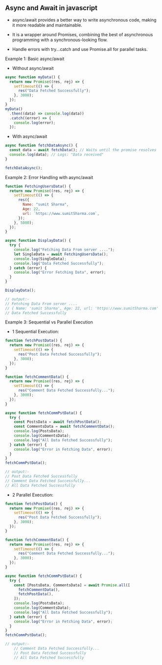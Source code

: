 ## Async and Await in javascript

- async/await provides a better way to write asynchronous code, making it more readable and maintainable.

- It is a wrapper around Promises, combining the best of asynchronous programming with a synchronous-looking flow.

- Handle errors with try...catch and use Promise.all for parallel tasks.

Example 1: Basic async/await

- Without async/await

```javascript
async function myData() {
  return new Promise((res, rej) => {
    setTimeout(() => {
      res("Data Fetched Successfully");
    }, 3000);
  });
}
myData()
  .then((data) => console.log(data))
  .catch((error) => {
    console.log(error);
  });
```

- With async/await

```javascript
async function fetchDataAsync() {
  const data = await fetchData(); // Waits until the promise resolves
  console.log(data); // Logs: "Data received"
}

fetchDataAsync();
```

Example 2: Error Handling with async/await

```javascript
function FetchingUsersData() {
  return new Promise((res, rej) => {
    setTimeout(() => {
      res({
        Name: "sumit Sharma",
        Age: 22,
        url: `https://www.sumitSharma.com`,
      });
    }, 5000);
  });
}

async function DisplayData() {
  try {
    console.log("Fetching Data From server ....");
    let SingleData = await FetchingUsersData();
    console.log(SingleData);
    console.log("Data Fetched Successfully");
  } catch (error) {
    console.log("Error Fetching Data", error);
  }
}

DisplayData();

// output:-
// Fetching Data From server ....
// { Name: 'sumit Sharma', Age: 22, url: 'https://www.sumitSharma.com' }
// Data Fetched Successfully
```

Example 3: Sequential vs Parallel Execution

- 1 Sequential Execution:

```javascript
function fetchPostData() {
  return new Promise((res, rej) => {
    setTimeout(() => {
      res("Post Data Fetched Successfully");
    }, 3000);
  });
}

function fetchCommentData() {
  return new Promise((res, rej) => {
    setTimeout(() => {
      res("Comment Data Fetched Successfully...");
    }, 3000);
  });
}

async function fetchCommPstData() {
  try {
    const PostsData = await fetchPostData();
    const CommentsData = await fetchCommentData();
    console.log(PostsData);
    console.log(CommentsData);
    console.log("All Data Fetched Successfully");
  } catch (error) {
    console.log("Error in Fetching Data", error);
  }
}
fetchCommPstData();

// output:-
// Post Data Fetched Successfully
// Comment Data Fetched Successfully...
// All Data Fetched Successfully
```

- 2 Parallel Execution:

```javascript
function fetchPostData() {
  return new Promise((res, rej) => {
    setTimeout(() => {
      res("Post Data Fetched Successfully");
    }, 3000);
  });
}

function fetchCommentData() {
  return new Promise((res, rej) => {
    setTimeout(() => {
      res("Comment Data Fetched Successfully...");
    }, 3000);
  });
}

async function fetchCommPstData() {
  try {
    const [PostsData, CommentsData] = await Promise.all([
      fetchCommentData(),
      fetchPostData(),
    ]);
    console.log(PostsData);
    console.log(CommentsData);
    console.log("All Data Fetched Successfully");
  } catch (error) {
    console.log("Error in Fetching Data", error);
  }
}
fetchCommPstData();

// output:-
    // Comment Data Fetched Successfully...
    // Post Data Fetched Successfully
    // All Data Fetched Successfully
```
